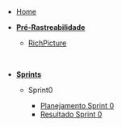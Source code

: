 - [Home](/)

- [**Pré-Rastreabilidade**](/PreRastreabilidade/)
  - [RichPicture](PreRastreabilidade/RichPicture.md)

<br />

- [**Sprints**](/sprints/)

  - Sprint0

    - [Planejamento Sprint 0](sprints/sprint0/planning0.md)
    - [Resultado Sprint 0](sprints/sprint0/results0.md)

